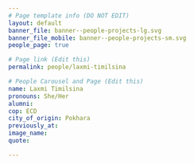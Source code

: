 ```yaml
---
# Page template info (DO NOT EDIT)
layout: default
banner_file: banner--people-projects-lg.svg
banner_file_mobile: banner--people-projects-sm.svg
people_page: true

# Page link (Edit this)
permalink: people/laxmi-timilsina

# People Carousel and Page (Edit this)
name: Laxmi Timilsina
pronouns: She/Her
alumni: 
cop: ECD
city_of_origin: Pokhara
previously_at: 
image_name:
quote: 

---
```

